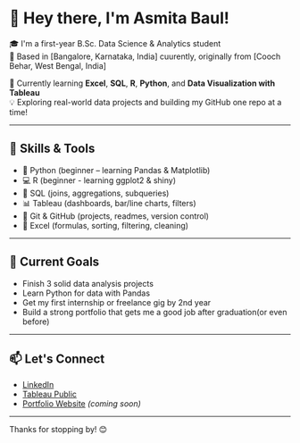 # 👋 Hey there, I'm Asmita Baul!

🎓 I'm a first-year B.Sc. Data Science & Analytics student  
📍 Based in [Bangalore, Karnataka, India] cuurently, originally from [Cooch Behar, West Bengal, India] 

🚀 Currently learning **Excel**, **SQL**, **R**, **Python**, and **Data Visualization with Tableau**  
💡 Exploring real-world data projects and building my GitHub one repo at a time!

---

## 🔧 Skills & Tools

- 🐍 Python (beginner – learning Pandas & Matplotlib)
- 💻 R (beginner - learning ggplot2 & shiny)
- 🧠 SQL (joins, aggregations, subqueries)
- 📊 Tableau (dashboards, bar/line charts, filters)
- 📁 Git & GitHub (projects, readmes, version control)
- 📝 Excel (formulas, sorting, filtering, cleaning)

---

## 🌱 Current Goals

- Finish 3 solid data analysis projects
- Learn Python for data with Pandas
- Get my first internship or freelance gig by 2nd year
- Build a strong portfolio that gets me a good job after graduation(or even before)

---

## 📫 Let's Connect

- [LinkedIn](https://www.linkedin.com/in/asmita-baul-978207318/)
- [Tableau Public](https://public.tableau.com/app/profile/asmita.baul)
- [Portfolio Website](#) *(coming soon)*

---

Thanks for stopping by! 😊

